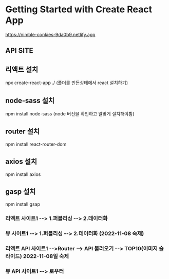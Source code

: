 # Getting Started with Create React App

https://nimble-conkies-9da0b9.netlify.app

## API SITE

## 리액트 설치

npx create-react-app ./ (폴더를 만든상태에서 react 설치하기)

## node-sass 설치

npm install node-sass (node 버전을 확인하고 알맞게 설치해야함)

## router 설치

npm install react-router-dom

## axios 설치

npm install axios

## gasp 설치

npm install gsap

### 리액트 사이트1 --> 1.퍼블리싱 --> 2.데이터화

### 뷰 사이트1 --> 1.퍼블리싱 --> 2.데이터화 (2022-11-08 숙제)

### 리액트 API 사이트1 -->Router --> API 불러오기 --> TOP10(이미지 슬라이드) 2022-11-08일 숙제

### 뷰 API 사이트1 --> 로우터

